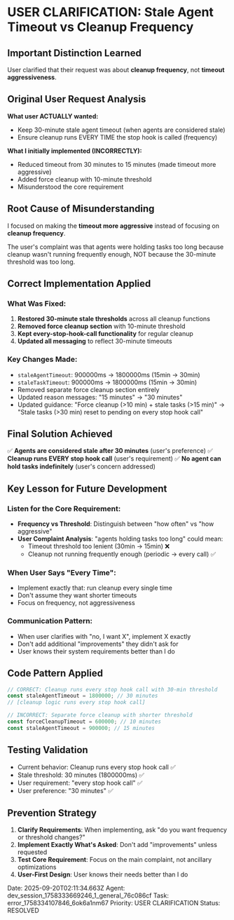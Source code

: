 # USER CLARIFICATION: Stale Agent Timeout vs Cleanup Frequency

## Important Distinction Learned

User clarified that their request was about **cleanup frequency**, not **timeout aggressiveness**.

## Original User Request Analysis

**What user ACTUALLY wanted:**

- Keep 30-minute stale agent timeout (when agents are considered stale)
- Ensure cleanup runs EVERY TIME the stop hook is called (frequency)

**What I initially implemented (INCORRECTLY):**

- Reduced timeout from 30 minutes to 15 minutes (made timeout more aggressive)
- Added force cleanup with 10-minute threshold
- Misunderstood the core requirement

## Root Cause of Misunderstanding

I focused on making the **timeout more aggressive** instead of focusing on **cleanup frequency**.

The user's complaint was that agents were holding tasks too long because cleanup wasn't running frequently enough, NOT because the 30-minute threshold was too long.

## Correct Implementation Applied

### What Was Fixed:

1. **Restored 30-minute stale thresholds** across all cleanup functions
2. **Removed force cleanup section** with 10-minute threshold
3. **Kept every-stop-hook-call functionality** for regular cleanup
4. **Updated all messaging** to reflect 30-minute timeouts

### Key Changes Made:

- `staleAgentTimeout`: 900000ms → 1800000ms (15min → 30min)
- `staleTaskTimeout`: 900000ms → 1800000ms (15min → 30min)
- Removed separate force cleanup section entirely
- Updated reason messages: "15 minutes" → "30 minutes"
- Updated guidance: "Force cleanup (>10 min) + stale tasks (>15 min)" → "Stale tasks (>30 min) reset to pending on every stop hook call"

## Final Solution Achieved

✅ **Agents are considered stale after 30 minutes** (user's preference)
✅ **Cleanup runs EVERY stop hook call** (user's requirement)
✅ **No agent can hold tasks indefinitely** (user's concern addressed)

## Key Lesson for Future Development

### Listen for the Core Requirement:

- **Frequency vs Threshold**: Distinguish between "how often" vs "how aggressive"
- **User Complaint Analysis**: "agents holding tasks too long" could mean:
  - Timeout threshold too lenient (30min → 15min) ❌
  - Cleanup not running frequently enough (periodic → every call) ✅

### When User Says "Every Time":

- Implement exactly that: run cleanup every single time
- Don't assume they want shorter timeouts
- Focus on frequency, not aggressiveness

### Communication Pattern:

- When user clarifies with "no, I want X", implement X exactly
- Don't add additional "improvements" they didn't ask for
- User knows their system requirements better than I do

## Code Pattern Applied

```javascript
// CORRECT: Cleanup runs every stop hook call with 30-min threshold
const staleAgentTimeout = 1800000; // 30 minutes
// [cleanup logic runs every stop hook call]

// INCORRECT: Separate force cleanup with shorter threshold
const forceCleanupTimeout = 600000; // 10 minutes
const staleAgentTimeout = 900000; // 15 minutes
```

## Testing Validation

- Current behavior: Cleanup runs every stop hook call ✅
- Stale threshold: 30 minutes (1800000ms) ✅
- User requirement: "every stop hook call" ✅
- User preference: "30 minutes" ✅

## Prevention Strategy

1. **Clarify Requirements**: When implementing, ask "do you want frequency or threshold changes?"
2. **Implement Exactly What's Asked**: Don't add "improvements" unless requested
3. **Test Core Requirement**: Focus on the main complaint, not ancillary optimizations
4. **User-First Design**: User knows their needs better than I do

Date: 2025-09-20T02:11:34.663Z
Agent: dev_session_1758333669246_1_general_76c086cf
Task: error_1758334107846_6ok6a1nm67
Priority: USER CLARIFICATION
Status: RESOLVED
